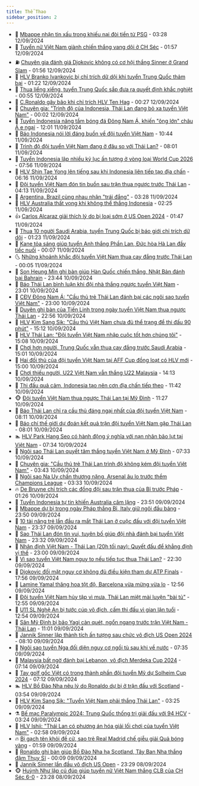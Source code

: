 ```yaml
---
title: Thể Thao
sidebar_position: 2
---
```


<!-- dantri-the-thao:START -->
- 🎡 [Mbappe nhận tin xấu trong khiếu nại đòi tiền từ PSG](https://dantri.com.vn/the-thao/mbappe-nhan-tin-xau-trong-khieu-nai-doi-tien-tu-psg-20240912102343223.htm) - 03:28 12/09/2024
- 💯 [Tuyển nữ Việt Nam giành chiến thắng vang dội ở CH Séc](https://dantri.com.vn/the-thao/tuyen-nu-viet-nam-gianh-chien-thang-vang-doi-o-ch-sec-20240912085648654.htm) - 01:57 12/09/2024
- ⛽️ [Chuyên gia đánh giá Djokovic không có cơ hội thắng Sinner ở Grand Slam](https://dantri.com.vn/the-thao/chuyen-gia-danh-gia-djokovic-khong-co-co-hoi-thang-sinner-o-grand-slam-20240912090254615.htm) - 01:56 12/09/2024
- 💃 [HLV Branko Ivankovic bị chỉ trích dữ dội khi tuyển Trung Quốc thảm bại](https://dantri.com.vn/the-thao/hlv-branko-ivankovic-bi-chi-trich-du-doi-khi-tuyen-trung-quoc-tham-bai-20240911225945455.htm) - 01:22 12/09/2024
- 🌈 [Thua liểng xiểng, tuyển Trung Quốc sắp đưa ra quyết định khắc nghiệt](https://dantri.com.vn/the-thao/thua-lieng-xieng-tuyen-trung-quoc-sap-dua-ra-quyet-dinh-khac-nghiet-20240912075546491.htm) - 00:55 12/09/2024
- 🦅 [C.Ronaldo gây bão khi chỉ trích HLV Ten Hag](https://dantri.com.vn/the-thao/cronaldo-gay-bao-khi-chi-trich-hlv-ten-hag-20240912072736985.htm) - 00:27 12/09/2024
- 🌝 [Chuyên gia: &quot;Trình độ của Indonesia, Thái Lan đang bỏ xa tuyển Việt Nam&quot;](https://dantri.com.vn/the-thao/chuyen-gia-trinh-do-cua-indonesia-thai-lan-dang-bo-xa-tuyen-viet-nam-20240912010906147.htm) - 00:02 12/09/2024
- 🚀 [Tuyển Indonesia nâng tầm bóng đá Đông Nam Á, khiến &quot;ông lớn&quot; châu Á e ngại](https://dantri.com.vn/the-thao/tuyen-indonesia-nang-tam-bong-da-dong-nam-a-khien-ong-lon-chau-a-e-ngai-20240911185553077.htm) - 12:01 11/09/2024
- 🎉 [Báo Indonesia nói lời đáng buồn về đội tuyển Việt Nam](https://dantri.com.vn/the-thao/bao-indonesia-noi-loi-dang-buon-ve-doi-tuyen-viet-nam-20240911154439596.htm) - 10:44 11/09/2024
- 📝 [Trình độ đội tuyển Việt Nam đang ở đâu so với Thái Lan?](https://dantri.com.vn/the-thao/trinh-do-doi-tuyen-viet-nam-dang-o-dau-so-voi-thai-lan-20240911130647680.htm) - 08:01 11/09/2024
- 🦄 [Tuyển Indonesia lập nhiều kỷ lục ấn tượng ở vòng loại World Cup 2026](https://dantri.com.vn/the-thao/tuyen-indonesia-lap-nhieu-ky-luc-an-tuong-o-vong-loai-world-cup-2026-20240911130719191.htm) - 07:56 11/09/2024
- 🎉 [HLV Shin Tae Yong lên tiếng sau khi Indonesia liên tiếp tạo địa chấn](https://dantri.com.vn/the-thao/hlv-shin-tae-yong-len-tieng-sau-khi-indonesia-lien-tiep-tao-dia-chan-20240911105852766.htm) - 06:16 11/09/2024
- 💼 [Đội tuyển Việt Nam đón tin buồn sau trận thua ngược trước Thái Lan](https://dantri.com.vn/the-thao/doi-tuyen-viet-nam-don-tin-buon-sau-tran-thua-nguoc-truoc-thai-lan-20240911101304002.htm) - 04:13 11/09/2024
- 🤡 [Argentina, Brazil cùng nhau nhận &quot;trái đắng&quot;](https://dantri.com.vn/the-thao/argentina-brazil-cung-nhau-nhan-trai-dang-20240911082924236.htm) - 03:28 11/09/2024
- 🦆 [HLV Australia thất vọng khi không thể thắng Indonesia](https://dantri.com.vn/the-thao/hlv-australia-that-vong-khi-khong-the-thang-indonesia-20240911085045769.htm) - 02:25 11/09/2024
- 👍 [Carlos Alcaraz giải thích lý do bị loại sớm ở US Open 2024](https://dantri.com.vn/the-thao/carlos-alcaraz-giai-thich-ly-do-bi-loai-som-o-us-open-2024-20240911084445551.htm) - 01:47 11/09/2024
- 💼 [Thua 10 người Saudi Arabia, tuyển Trung Quốc bị báo giới chỉ trích dữ dội](https://dantri.com.vn/the-thao/thua-10-nguoi-saudi-arabia-tuyen-trung-quoc-bi-bao-gioi-chi-trich-du-doi-20240911081445595.htm) - 01:23 11/09/2024
- 🦒 [Kane tỏa sáng giúp tuyển Anh thắng Phần Lan, Đức hòa Hà Lan đầy tiếc nuối](https://dantri.com.vn/the-thao/kane-toa-sang-giup-tuyen-anh-thang-phan-lan-duc-hoa-ha-lan-day-tiec-nuoi-20240911065728872.htm) - 00:07 11/09/2024
- 🌜 [Những khoảnh khắc đội tuyển Việt Nam thua cay đắng trước Thái Lan](https://dantri.com.vn/the-thao/nhung-khoanh-khac-doi-tuyen-viet-nam-thua-cay-dang-truoc-thai-lan-20240911071916885.htm) - 00:05 11/09/2024
- 🦆 [Son Heung Min ghi bàn giúp Hàn Quốc chiến thắng, Nhật Bản đánh bại Bahrain](https://dantri.com.vn/the-thao/son-heung-min-ghi-ban-giup-han-quoc-chien-thang-nhat-ban-danh-bai-bahrain-20240911013130682.htm) - 23:44 10/09/2024
- 💪 [Báo Thái Lan bình luận khi đội nhà thắng ngược tuyển Việt Nam](https://dantri.com.vn/the-thao/bao-thai-lan-binh-luan-khi-doi-nha-thang-nguoc-tuyen-viet-nam-20240911002335070.htm) - 23:01 10/09/2024
- 🧠 [CĐV Đông Nam Á: &quot;Cầu thủ trẻ Thái Lan đánh bại các ngôi sao tuyển Việt Nam&quot;](https://dantri.com.vn/the-thao/cdv-dong-nam-a-cau-thu-tre-thai-lan-danh-bai-cac-ngoi-sao-tuyen-viet-nam-20240910225005042.htm) - 23:00 10/09/2024
- 🦄 [Duyên ghi bàn của Tiến Linh trong ngày tuyển Việt Nam thua ngược Thái Lan](https://dantri.com.vn/the-thao/duyen-ghi-ban-cua-tien-linh-trong-ngay-tuyen-viet-nam-thua-nguoc-thai-lan-20240910222111092.htm) - 22:56 10/09/2024
- 🥸 [HLV Kim Sang Sik: &quot;Cầu thủ Việt Nam chưa đủ thể trạng để thi đấu 90 phút&quot;](https://dantri.com.vn/the-thao/hlv-kim-sang-sik-cau-thu-viet-nam-chua-du-the-trang-de-thi-dau-90-phut-20240910221225283.htm) - 15:12 10/09/2024
- 🤠 [HLV Thái Lan: &quot;Đội tuyển Việt Nam nhập cuộc tốt hơn chúng tôi&quot;](https://dantri.com.vn/the-thao/hlv-thai-lan-doi-tuyen-viet-nam-nhap-cuoc-tot-hon-chung-toi-20240910220808885.htm) - 15:08 10/09/2024
- 👺 [Chơi hơn người, Trung Quốc vẫn thua cay đắng trước Saudi Arabia](https://dantri.com.vn/the-thao/choi-hon-nguoi-trung-quoc-van-thua-cay-dang-truoc-saudi-arabia-20240910215843882.htm) - 15:01 10/09/2024
- 📝 [Hai đối thủ của đội tuyển Việt Nam tại AFF Cup đồng loạt có HLV mới](https://dantri.com.vn/the-thao/hai-doi-thu-cua-doi-tuyen-viet-nam-tai-aff-cup-dong-loat-co-hlv-moi-20240910222232291.htm) - 15:00 10/09/2024
- 🦆 [Chơi thiếu người, U22 Việt Nam vẫn thắng U22 Malaysia](https://dantri.com.vn/the-thao/choi-thieu-nguoi-u22-viet-nam-van-thang-u22-malaysia-20240910210731011.htm) - 14:13 10/09/2024
- 🥳 [Thi đấu quả cảm, Indonesia tạo nên cơn địa chấn tiếp theo](https://dantri.com.vn/the-thao/thi-dau-qua-cam-indonesia-tao-nen-con-dia-chan-tiep-theo-20240910184138393.htm) - 11:42 10/09/2024
- 🐵 [Đội tuyển Việt Nam thua ngược Thái Lan tại Mỹ Đình](https://dantri.com.vn/the-thao/doi-tuyen-viet-nam-thua-nguoc-thai-lan-tai-my-dinh-20240910182744813.htm) - 11:27 10/09/2024
- 🤩 [Báo Thái Lan chỉ ra cầu thủ đáng ngại nhất của đội tuyển Việt Nam](https://dantri.com.vn/the-thao/bao-thai-lan-chi-ra-cau-thu-dang-ngai-nhat-cua-doi-tuyen-viet-nam-20240910151108278.htm) - 08:11 10/09/2024
- 🤠 [Báo chí thế giới dự đoán kết quả trận đội tuyển Việt Nam gặp Thái Lan](https://dantri.com.vn/the-thao/bao-chi-the-gioi-du-doan-ket-qua-tran-doi-tuyen-viet-nam-gap-thai-lan-20240910114359625.htm) - 08:01 10/09/2024
- 🏊 [HLV Park Hang Seo có hành động ý nghĩa với nạn nhân bão lụt tại Việt Nam](https://dantri.com.vn/the-thao/hlv-park-hang-seo-co-hanh-dong-y-nghia-voi-nan-nhan-bao-lut-tai-viet-nam-20240910143429871.htm) - 07:34 10/09/2024
- 🗽 [Ngôi sao Thái Lan quyết tâm thắng tuyển Việt Nam ở Mỹ Đình](https://dantri.com.vn/the-thao/ngoi-sao-thai-lan-quyet-tam-thang-tuyen-viet-nam-o-my-dinh-20240910104910800.htm) - 07:33 10/09/2024
- 🚀 [Chuyên gia: &quot;Cầu thủ trẻ Thái Lan trình độ không kém đội tuyển Việt Nam&quot;](https://dantri.com.vn/the-thao/chuyen-gia-cau-thu-tre-thai-lan-trinh-do-khong-kem-doi-tuyen-viet-nam-20240909234042328.htm) - 03:43 10/09/2024
- 🎉 [Ngôi sao Na Uy chấn thương nặng, Arsenal âu lo trước thềm Champions League](https://dantri.com.vn/the-thao/ngoi-sao-na-uy-chan-thuong-nang-arsenal-au-lo-truoc-them-champions-league-20240910100208179.htm) - 03:33 10/09/2024
- 🔥 [De Bruyne chỉ trích các đồng đội sau trận thua của Bỉ trước Pháp](https://dantri.com.vn/the-thao/de-bruyne-chi-trich-cac-dong-doi-sau-tran-thua-cua-bi-truoc-phap-20240910080115800.htm) - 01:26 10/09/2024
- 🎉 [Tuyển Indonesia tự tin khiến Australia câm lặng](https://dantri.com.vn/the-thao/tuyen-indonesia-tu-tin-khien-australia-cam-lang-20240910003220162.htm) - 23:51 09/09/2024
- 🎡 [Mbappe dự bị trong ngày Pháp thắng Bỉ, Italy giữ ngôi đầu bảng](https://dantri.com.vn/the-thao/mbappe-du-bi-trong-ngay-phap-thang-bi-italy-giu-ngoi-dau-bang-20240910065945664.htm) - 23:50 09/09/2024
- 🐻 [10 tài năng trẻ lần đầu ra mắt Thái Lan ở cuộc đấu với đội tuyển Việt Nam](https://dantri.com.vn/the-thao/10-tai-nang-tre-lan-dau-ra-mat-thai-lan-o-cuoc-dau-voi-doi-tuyen-viet-nam-20240909234143873.htm) - 23:37 09/09/2024
- 🌊 [Sao Thái Lan đón tin vui, tuyên bố giúp đội nhà đánh bại tuyển Việt Nam](https://dantri.com.vn/the-thao/sao-thai-lan-don-tin-vui-tuyen-bo-giup-doi-nha-danh-bai-tuyen-viet-nam-20240909223605786.htm) - 23:32 09/09/2024
- 💃 [Nhận định Việt Nam - Thái Lan &lpar;20h tối nay&rpar;: Quyết đấu để khẳng định vị thế](https://dantri.com.vn/the-thao/nhan-dinh-viet-nam-thai-lan-20h-toi-nay-quyet-dau-de-khang-dinh-vi-the-20240909152005065.htm) - 23:00 09/09/2024
- 🤔 [Vì sao tuyển Việt Nam nguy to nếu tiếp tục thua Thái Lan?](https://dantri.com.vn/the-thao/vi-sao-tuyen-viet-nam-nguy-to-neu-tiep-tuc-thua-thai-lan-20240909183023323.htm) - 22:30 09/09/2024
- 🤭 [Djokovic đối mặt nguy cơ không đủ điều kiện tham dự ATP Finals](https://dantri.com.vn/the-thao/djokovic-doi-mat-nguy-co-khong-du-dieu-kien-tham-du-atp-finals-20240909155540059.htm) - 17:56 09/09/2024
- 👹 [Lamine Yamal thăng hoa tột độ, Barcelona vừa mừng vừa lo](https://dantri.com.vn/the-thao/lamine-yamal-thang-hoa-tot-do-barcelona-vua-mung-vua-lo-20240909195631861.htm) - 12:56 09/09/2024
- 🗽 [Đội tuyển Việt Nam hủy tập vì mưa, Thái Lan miệt mài luyện &quot;bài tủ&quot;](https://dantri.com.vn/the-thao/doi-tuyen-viet-nam-huy-tap-vi-mua-thai-lan-miet-mai-luyen-bai-tu-20240909222154215.htm) - 12:55 09/09/2024
- 🥳 [U11 SL Nghệ An bị tước cúp vô địch, cấm thi đấu vì gian lận tuổi](https://dantri.com.vn/the-thao/u11-sl-nghe-an-bi-tuoc-cup-vo-dich-cam-thi-dau-vi-gian-lan-tuoi-20240909222538106.htm) - 12:54 09/09/2024
- 💃 [Sân Mỹ Đình bị bão Yagi càn quét, ngổn ngang trước trận Việt Nam - Thái Lan](https://dantri.com.vn/the-thao/san-my-dinh-bi-bao-yagi-can-quet-ngon-ngang-truoc-tran-viet-nam-thai-lan-20240909175703126.htm) - 11:01 09/09/2024
- 🧰 [Jannik Sinner lập thành tích ấn tượng sau chức vô địch US Open 2024](https://dantri.com.vn/the-thao/jannik-sinner-lap-thanh-tich-an-tuong-sau-chuc-vo-dich-us-open-2024-20240909142443026.htm) - 08:10 09/09/2024
- 💪 [Ngôi sao tuyển Nga đối diện nguy cơ ngồi tù sau khi về nước](https://dantri.com.vn/the-thao/ngoi-sao-tuyen-nga-doi-dien-nguy-co-ngoi-tu-sau-khi-ve-nuoc-20240909113537880.htm) - 07:35 09/09/2024
- 🚀 [Malaysia bất ngờ đánh bại Lebanon, vô địch Merdeka Cup 2024](https://dantri.com.vn/the-thao/malaysia-bat-ngo-danh-bai-lebanon-vo-dich-merdeka-cup-2024-20240909113451380.htm) - 07:14 09/09/2024
- 🤠 [Tay golf gốc Việt có trong thành phần đội tuyển Mỹ dự Solheim Cup 2024](https://dantri.com.vn/the-thao/tay-golf-goc-viet-co-trong-thanh-phan-doi-tuyen-my-du-solheim-cup-2024-20240909105641501.htm) - 07:12 09/09/2024
- 🏊 [HLV Bồ Đào Nha nêu lý do Ronaldo dự bị ở trận đấu với Scotland](https://dantri.com.vn/the-thao/hlv-bo-dao-nha-neu-ly-do-ronaldo-du-bi-o-tran-dau-voi-scotland-20240909104602324.htm) - 03:54 09/09/2024
- 🦄 [HLV Kim Sang Sik: &quot;Tuyển Việt Nam phải thắng Thái Lan&quot;](https://dantri.com.vn/the-thao/hlv-kim-sang-sik-tuyen-viet-nam-phai-thang-thai-lan-20240909100521987.htm) - 03:25 09/09/2024
- ⚗️ [Bế mạc Paralympic 2024: Trung Quốc thống trị giải đấu với 94 HCV](https://dantri.com.vn/the-thao/be-mac-paralympic-2024-trung-quoc-thong-tri-giai-dau-voi-94-hcv-20240909102244463.htm) - 03:24 09/09/2024
- 🥷 [HLV Ishii: &quot;Thái Lan có phương án hóa giải lối chơi của tuyển Việt Nam&quot;](https://dantri.com.vn/the-thao/hlv-ishii-thai-lan-co-phuong-an-hoa-giai-loi-choi-cua-tuyen-viet-nam-20240909095835818.htm) - 02:58 09/09/2024
- 🔥 [Bị gạch tên khỏi đề cử, sao trẻ Real Madrid chế giễu giải Quả bóng vàng](https://dantri.com.vn/the-thao/bi-gach-ten-khoi-de-cu-sao-tre-real-madrid-che-gieu-giai-qua-bong-vang-20240909071037793.htm) - 01:59 09/09/2024
- 🦅 [Ronaldo ghi bàn giúp Bồ Đào Nha hạ Scotland, Tây Ban Nha thắng đậm Thụy Sĩ](https://dantri.com.vn/the-thao/ronaldo-ghi-ban-giup-bo-dao-nha-ha-scotland-tay-ban-nha-thang-dam-thuy-si-20240909065923944.htm) - 00:09 09/09/2024
- 🌝 [Jannik Sinner lần đầu vô địch US Open](https://dantri.com.vn/the-thao/jannik-sinner-lan-dau-vo-dich-us-open-20240909062008505.htm) - 23:29 08/09/2024
- 🐵 [Huỳnh Như lập cú đúp giúp tuyển nữ Việt Nam thắng CLB của CH Séc 6-0](https://dantri.com.vn/the-thao/huynh-nhu-lap-cu-dup-giup-tuyen-nu-viet-nam-thang-clb-cua-ch-sec-6-0-20240908230527909.htm) - 23:28 08/09/2024<!-- dantri-the-thao:END -->
